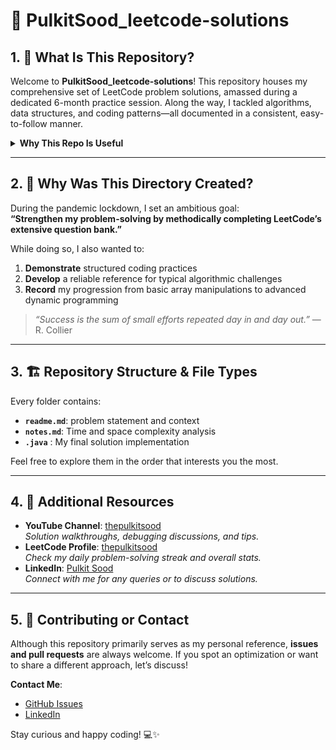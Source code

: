 # 🚀 PulkitSood_leetcode-solutions

## 1. 🌟 What Is This Repository?
Welcome to **PulkitSood_leetcode-solutions**! This repository houses my comprehensive set of LeetCode problem solutions, amassed during a dedicated 6-month practice session. Along the way, I tackled algorithms, data structures, and coding patterns—all documented in a consistent, easy-to-follow manner.

<details>
<summary><strong>Why This Repo Is Useful</strong></summary>

- **Structured Approaches**: Each solution follows a clear, methodical strategy.
- **Searchable**: Organized by topics (arrays, dynamic programming, etc.).
- **Reference Material**: Great for reviewing concepts before interviews or contests.
</details>

---

## 2. 🎯 Why Was This Directory Created?
During the pandemic lockdown, I set an ambitious goal:  
**“Strengthen my problem-solving by methodically completing LeetCode’s extensive question bank.”**

While doing so, I also wanted to:
1. **Demonstrate** structured coding practices  
2. **Develop** a reliable reference for typical algorithmic challenges  
3. **Record** my progression from basic array manipulations to advanced dynamic programming

> *“Success is the sum of small efforts repeated day in and day out.”* — R. Collier

---

## 3. 🏗️ Repository Structure & File Types
Every folder contains:
- **`readme.md`**: problem statement and context  
- **`notes.md`**: Time and space complexity analysis  
- **`.java`** : My final solution implementation

Feel free to explore them in the order that interests you the most.

---

## 4. 🔗 Additional Resources
- **YouTube Channel**: [thepulkitsood](https://www.youtube.com/@thepulkitsood)  
  *Solution walkthroughs, debugging discussions, and tips.*
- **LeetCode Profile**: [thepulkitsood](https://leetcode.com/u/thepulkitsood/)  
  *Check my daily problem-solving streak and overall stats.*
- **LinkedIn**: [Pulkit Sood](https://www.linkedin.com/in/the-pulkit-sood/)  
  *Connect with me for any queries or to discuss solutions.*

---

## 5. 🤝 Contributing or Contact
Although this repository primarily serves as my personal reference, **issues and pull requests** are always welcome. If you spot an optimization or want to share a different approach, let’s discuss!

**Contact Me**:  
- [GitHub Issues](https://github.com/thePULKITsood/PulkitSood_leetcode-solutions/issues)  
- [LinkedIn](https://www.linkedin.com/in/the-pulkit-sood/)  

Stay curious and happy coding! 💻✨